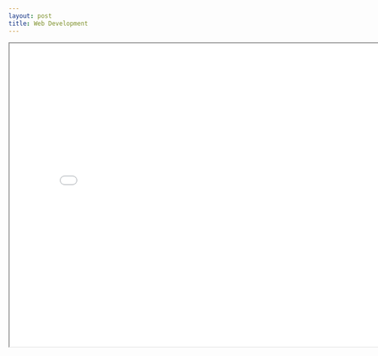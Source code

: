 ```yaml
---
layout: post
title: Web Development
---
```


<iframe width="800px" height="600px" src="({{ site.baseurl }}/content/1/index.html)"></iframe>